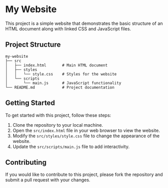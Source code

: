 # My Website

This project is a simple website that demonstrates the basic structure of an HTML document along with linked CSS and JavaScript files.

## Project Structure

```
my-website
├── src
│   ├── index.html       # Main HTML document
│   ├── styles
│   │   └── style.css    # Styles for the website
│   └── scripts
│       └── main.js      # JavaScript functionality
└── README.md            # Project documentation
```

## Getting Started

To get started with this project, follow these steps:

1. Clone the repository to your local machine.
2. Open the `src/index.html` file in your web browser to view the website.
3. Modify the `src/styles/style.css` file to change the appearance of the website.
4. Update the `src/scripts/main.js` file to add interactivity.

## Contributing

If you would like to contribute to this project, please fork the repository and submit a pull request with your changes.